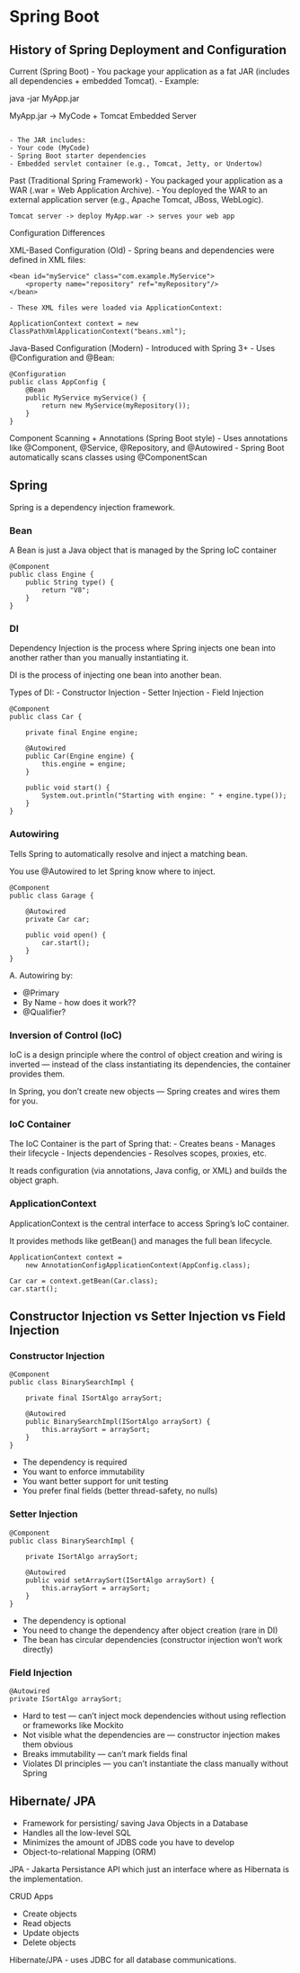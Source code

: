# Spring Boot

## History of Spring Deployment and Configuration

Current (Spring Boot)
	- You package your application as a fat JAR (includes all dependencies + embedded Tomcat).
	- Example:

java -jar MyApp.jar

MyApp.jar -> MyCode + Tomcat Embedded Server
```

```
	- The JAR includes:
	- Your code (MyCode)
	- Spring Boot starter dependencies
	- Embedded servlet container (e.g., Tomcat, Jetty, or Undertow)

Past (Traditional Spring Framework)
	- You packaged your application as a WAR (.war = Web Application Archive).
	- You deployed the WAR to an external application server (e.g., Apache Tomcat, JBoss, WebLogic).

```
Tomcat server -> deploy MyApp.war -> serves your web app
```

Configuration Differences

XML-Based Configuration (Old)
	- Spring beans and dependencies were defined in XML files:

```
<bean id="myService" class="com.example.MyService">
    <property name="repository" ref="myRepository"/>
</bean>
```

	- These XML files were loaded via ApplicationContext:

```
ApplicationContext context = new ClassPathXmlApplicationContext("beans.xml");
```

Java-Based Configuration (Modern)
	- Introduced with Spring 3+
	- Uses @Configuration and @Bean:
```
@Configuration
public class AppConfig {
    @Bean
    public MyService myService() {
        return new MyService(myRepository());
    }
}
```

Component Scanning + Annotations (Spring Boot style)
	- Uses annotations like @Component, @Service, @Repository, and @Autowired
	- Spring Boot automatically scans classes using @ComponentScan

## Spring

Spring is a dependency injection framework. 

### Bean

A Bean is just a Java object that is managed by the Spring IoC container

```
@Component
public class Engine {
    public String type() {
        return "V8";
    }
}
```

### DI

Dependency Injection is the process where Spring injects one bean into another rather than you manually instantiating it.

DI is the process of injecting one bean into another bean.

Types of DI:
	- Constructor Injection
	- Setter Injection
	- Field Injection

```
@Component
public class Car {

    private final Engine engine;

    @Autowired
    public Car(Engine engine) {
        this.engine = engine;
    }

    public void start() {
        System.out.println("Starting with engine: " + engine.type());
    }
}
```

### Autowiring 

Tells Spring to automatically resolve and inject a matching bean.

You use @Autowired to let Spring know where to inject.

```
@Component
public class Garage {

    @Autowired
    private Car car;

    public void open() {
        car.start();
    }
}
```

A. Autowiring by:
- @Primary
- By Name - how does it work??
- @Qualifier? 



### Inversion of Control (IoC)

IoC is a design principle where the control of object creation and wiring is inverted — instead of the class instantiating its dependencies, the container provides them.

In Spring, you don’t create new objects — Spring creates and wires them for you.


### IoC Container

The IoC Container is the part of Spring that:
	- Creates beans
	- Manages their lifecycle
	- Injects dependencies
	- Resolves scopes, proxies, etc.

It reads configuration (via annotations, Java config, or XML) and builds the object graph.

### ApplicationContext

ApplicationContext is the central interface to access Spring’s IoC container.

It provides methods like getBean() and manages the full bean lifecycle.

```
ApplicationContext context =
    new AnnotationConfigApplicationContext(AppConfig.class);

Car car = context.getBean(Car.class);
car.start();
```


## Constructor Injection vs Setter Injection vs Field Injection

### Constructor Injection

```
@Component
public class BinarySearchImpl {

    private final ISortAlgo arraySort;

    @Autowired
    public BinarySearchImpl(ISortAlgo arraySort) {
        this.arraySort = arraySort;
    }
}
```
- The dependency is required
- You want to enforce immutability
- You want better support for unit testing
- You prefer final fields (better thread-safety, no nulls)


### Setter Injection
```
@Component
public class BinarySearchImpl {

    private ISortAlgo arraySort;

    @Autowired
    public void setArraySort(ISortAlgo arraySort) {
        this.arraySort = arraySort;
    }
}
```
- The dependency is optional
- You need to change the dependency after object creation (rare in DI)
- The bean has circular dependencies (constructor injection won’t work directly)

### Field Injection

```
@Autowired
private ISortAlgo arraySort;
```

- Hard to test — can’t inject mock dependencies without using reflection or frameworks like Mockito
- Not visible what the dependencies are — constructor injection makes them obvious
- Breaks immutability — can’t mark fields final
- Violates DI principles — you can’t instantiate the class manually without Spring


## Hibernate/ JPA

- Framework for persisting/ saving Java Objects in a Database
- Handles all the low-level SQL
- Minimizes the amount of JDBS code you have to develop
- Object-to-relational Mapping (ORM)
  
JPA - Jakarta Persistance API which just an interface where as Hibernata is the implementation.

CRUD Apps
- Create objects
- Read objects
- Update objects
- Delete objects

Hibernate/JPA - uses JDBC for all database communications. 


